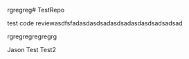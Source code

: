rgregreg# TestRepo

test code reviewasdfsfadasdasdsadasdsadasdasdsadsadsad



rgregregregregrg


Jason Test Test2